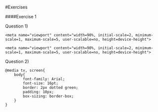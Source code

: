 #Exercises

####Exercise 1

Question 1)

	<meta name="viewport" content="width=90%, initial-scale=2, minimum-scale=1, maximum-scale=5, user-scalable=no, height=device-height"> 

	<meta name="viewport" content="width=90%, initial-scale=2, minimum-scale=1, maximum-scale=5, user-scalable=no, height=device-height"> 

Question 2)

	@media tv, screen{
		body{
			font-family: Arial;
			font-size: 16pt;
			border: 2px dotted green;
			padding: 10px;
			box-sizing: border-box;
		}
	}